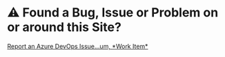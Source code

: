 # ⚠ Found a Bug, Issue or Problem on or around this Site?  

<p><a href="https://dev.azure.com/lernoy/a-zyoor/_workitems/create/Issue" target="_blank" rel="noopener noreferrer">Report an Azure DevOps Issue...um, *Work Item*</a></p>
